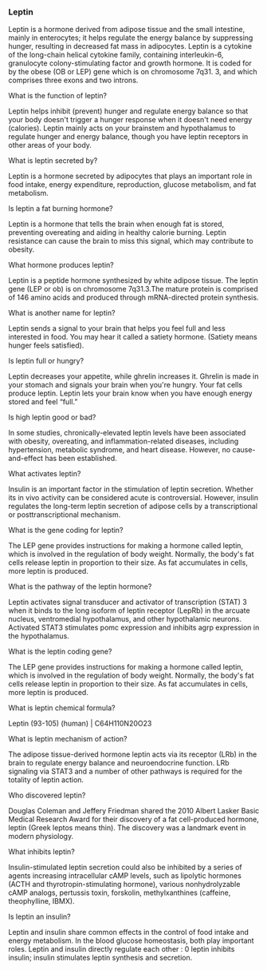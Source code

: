 ### Leptin
Leptin is a hormone derived from adipose tissue and the small intestine, mainly in enterocytes; it helps regulate the energy balance by suppressing hunger, resulting in decreased fat mass in adipocytes. Leptin is a cytokine of the long-chain helical cytokine family, containing interleukin-6, granulocyte colony-stimulating factor and growth hormone. It is coded for by the obese (OB or LEP) gene which is on chromosome 7q31. 3, and which comprises three exons and two introns.

What is the function of leptin?

Leptin helps inhibit (prevent) hunger and regulate energy balance so that your body doesn't trigger a hunger response when it doesn't need energy (calories). Leptin mainly acts on your brainstem and hypothalamus to regulate hunger and energy balance, though you have leptin receptors in other areas of your body.

What is leptin secreted by?

Leptin is a hormone secreted by adipocytes that plays an important role in food intake, energy expenditure, reproduction, glucose metabolism, and fat metabolism.

Is leptin a fat burning hormone?

Leptin is a hormone that tells the brain when enough fat is stored, preventing overeating and aiding in healthy calorie burning. Leptin resistance can cause the brain to miss this signal, which may contribute to obesity.

What hormone produces leptin?

Leptin is a peptide hormone synthesized by white adipose tissue. The leptin gene (LEP or ob) is on chromosome 7q31.3.The mature protein is comprised of 146 amino acids and produced through mRNA-directed protein synthesis.

What is another name for leptin?

Leptin sends a signal to your brain that helps you feel full and less interested in food. You may hear it called a satiety hormone. (Satiety means hunger feels satisfied).

Is leptin full or hungry?

Leptin decreases your appetite, while ghrelin increases it. Ghrelin is made in your stomach and signals your brain when you're hungry. Your fat cells produce leptin. Leptin lets your brain know when you have enough energy stored and feel “full.”

Is high leptin good or bad?

In some studies, chronically-elevated leptin levels have been associated with obesity, overeating, and inflammation-related diseases, including hypertension, metabolic syndrome, and heart disease. However, no cause-and-effect has been established.

What activates leptin?

Insulin is an important factor in the stimulation of leptin secretion. Whether its in vivo activity can be considered acute is controversial. However, insulin regulates the long-term leptin secretion of adipose cells by a transcriptional or posttranscriptional mechanism.

What is the gene coding for leptin?

The LEP gene provides instructions for making a hormone called leptin, which is involved in the regulation of body weight. Normally, the body's fat cells release leptin in proportion to their size. As fat accumulates in cells, more leptin is produced.

What is the pathway of the leptin hormone?

Leptin activates signal transducer and activator of transcription (STAT) 3 when it binds to the long isoform of leptin receptor (LepRb) in the arcuate nucleus, ventromedial hypothalamus, and other hypothalamic neurons. Activated STAT3 stimulates pomc expression and inhibits agrp expression in the hypothalamus.

What is the leptin coding gene?

The LEP gene provides instructions for making a hormone called leptin, which is involved in the regulation of body weight. Normally, the body's fat cells release leptin in proportion to their size. As fat accumulates in cells, more leptin is produced.

What is leptin chemical formula?

Leptin (93-105) (human) | C64H110N20O23

What is leptin mechanism of action?

The adipose tissue-derived hormone leptin acts via its receptor (LRb) in the brain to regulate energy balance and neuroendocrine function. LRb signaling via STAT3 and a number of other pathways is required for the totality of leptin action.

Who discovered leptin?

Douglas Coleman and Jeffery Friedman shared the 2010 Albert Lasker Basic Medical Research Award for their discovery of a fat cell-produced hormone, leptin (Greek leptos means thin). The discovery was a landmark event in modern physiology.

What inhibits leptin?

Insulin-stimulated leptin secretion could also be inhibited by a series of agents increasing intracellular cAMP levels, such as lipolytic hormones (ACTH and thyrotropin-stimulating hormone), various nonhydrolyzable cAMP analogs, pertussis toxin, forskolin, methylxanthines (caffeine, theophylline, IBMX). 

Is leptin an insulin?

Leptin and insulin share common effects in the control of food intake and energy metabolism. In the blood glucose homeostasis, both play important roles. Leptin and insulin directly regulate each other : 0 leptin inhibits insulin; insulin stimulates leptin synthesis and secretion.
